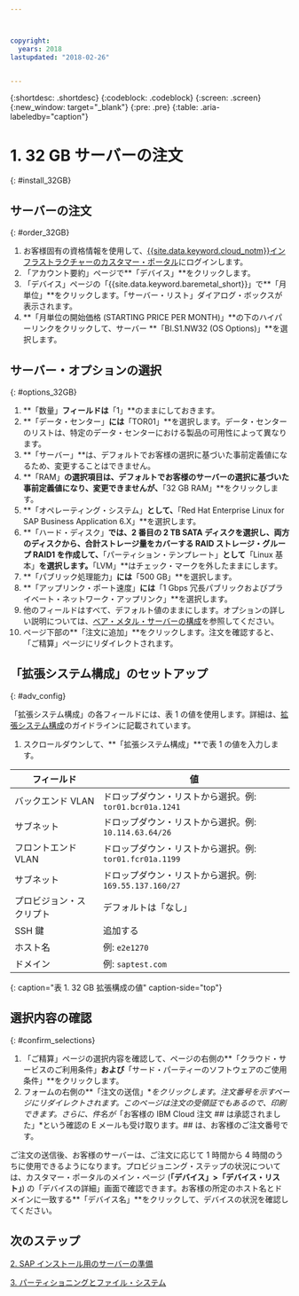 ```yaml
---



copyright:
  years: 2018
lastupdated: "2018-02-26"


---
```


{:shortdesc: .shortdesc}
{:codeblock: .codeblock}
{:screen: .screen}
{:new_window: target="_blank"}
{:pre: .pre}
{:table: .aria-labeledby="caption"}

# 1. 32 GB サーバーの注文
{: #install_32GB}

## サーバーの注文
{: #order_32GB}

1. お客様固有の資格情報を使用して、[{{site.data.keyword.cloud_notm}}インフラストラクチャーのカスタマー・ポータル](https://control.softlayer.com)にログインします。
2. 「アカウント要約」ページで**「デバイス」**をクリックします。
3. 「デバイス」ページの「{{site.data.keyword.baremetal_short}}」で**「月単位」**をクリックします。「サーバー・リスト」ダイアログ・ボックスが表示されます。
4. **「月単位の開始価格 (STARTING PRICE PER MONTH)」**の下のハイパーリンクをクリックして、サーバー **「BI.S1.NW32 (OS Options)」**を選択します。

## サーバー・オプションの選択
{: #options_32GB}

1. **「数量」**フィールドは**「1」**のままにしておきます。
2. **「データ・センター」**には**「TOR01」**を選択します。データ・センターのリストは、特定のデータ・センターにおける製品の可用性によって異なります。
3. **「サーバー」**は、デフォルトでお客様の選択に基づいた事前定義値になるため、変更することはできません。
4. **「RAM」**の選択項目は、デフォルトでお客様のサーバーの選択に基づいた事前定義値になり、変更できませんが、**「32 GB RAM」**をクリックします。
5. **「オペレーティング・システム」**として、**「Red Hat Enterprise Linux for SAP Business Application 6.X」**を選択します。
6. **「ハード・ディスク」**では、2 番目の 2 TB SATA ディスクを選択し、両方のディスクから、合計ストレージ量をカバーする RAID ストレージ・グループ RAID1 を作成して、**「パーティション・テンプレート」**として**「Linux 基本」**を選択します。**「LVM」**はチェック・マークを外したままにします。
7. **「パブリック処理能力」**には**「500 GB」**を選択します。
8.	**「アップリンク・ポート速度」**には**「1 Gbps 冗長パブリックおよびプライベート・ネットワーク・アップリンク」**を選択します。
9. 他のフィールドはすべて、デフォルト値のままにします。オプションの詳しい説明については、[ベア・メタル・サーバーの構成](https://console.bluemix.net/docs/bare-metal/configuring.html#setting-up-your-bare-metal-servers)を参照してください。
10.	ページ下部の**「注文に追加」**をクリックします。注文を確認すると、「ご精算」ページにリダイレクトされます。

## 「拡張システム構成」のセットアップ
{: #adv_config}

「拡張システム構成」の各フィールドには、表 1 の値を使用します。詳細は、[拡張システム構成](https://console.bluemix.net/docs/bare-metal/configuring.html#advanced-system-configuration)のガイドラインに記載されています。

1. スクロールダウンして、**「拡張システム構成」**で表 1 の値を入力します。

|              フィールド          |      値                                                              |
| -------------------------------- | -------------------------------------------------------------------- |
|バックエンド VLAN                 | ドロップダウン・リストから選択。例: `tor01.bcr01a.1241`|
|サブネット                        | ドロップダウン・リストから選択。例: `10.114.63.64/26`  |
|フロントエンド VLAN               | ドロップダウン・リストから選択。例: `tor01.fcr01a.1199`|
|サブネット                        | ドロップダウン・リストから選択。例: `169.55.137.160/27`|
|プロビジョン・スクリプト          | デフォルトは「なし」                                                 |
|SSH 鍵                            | 追加する                                                             |
|ホスト名                          | 例: `e2e1270`                                       |
|ドメイン                          | 例: `saptest.com`                                   |
{: caption="表 1. 32 GB 拡張構成の値" caption-side="top"}  

## 選択内容の確認
{: #confirm_selections}

1. 「ご精算」ページの選択内容を確認して、ページの右側の**「クラウド・サービスのご利用条件」**および**「サード・パーティーのソフトウェアのご使用条件」**をクリックします。
2. フォームの右側の**「注文の送信」**をクリックします。注文番号を示すページにリダイレクトされます。このページは注文の受領証でもあるので、印刷できます。さらに、件名が*「お客様の IBM Cloud 注文 ## は承認されました」*という確認の E メールも受け取ります。## は、お客様のご注文番号です。

ご注文の送信後、お客様のサーバーは、ご注文に応じて 1 時間から 4 時間のうちに使用できるようになります。プロビジョニング・ステップの状況については、カスタマー・ポータルのメイン・ページ (**「デバイス」>「デバイス・リスト」**) の「デバイスの詳細」画面で確認できます。お客様の所定のホスト名とドメインに一致する**「デバイス名」**をクリックして、デバイスの状況を確認してください。

## 次のステップ
 
  [2. SAP インストール用のサーバーの準備](/docs/infrastructure/sap-netweaver-rhel-qrg/rhel-prepare-server-32GB.html)
  
  [3. パーティショニングとファイル・システム](/docs/infrastructure/sap-netweaver-rhel-qrg/rhel-partition-32GB.html)
